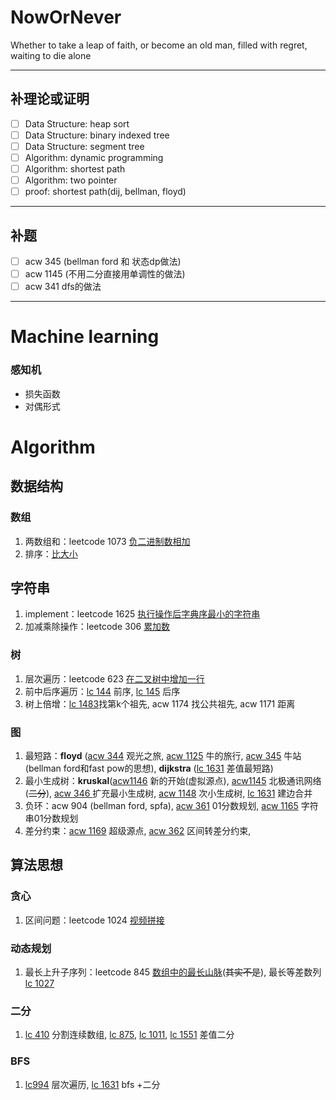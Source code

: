 # NowOrNever

Whether to take a leap of faith, or become an old man, filled with regret, waiting to die alone

----

## 补理论或证明

- [ ] Data Structure: heap sort
- [ ] Data Structure: binary indexed tree
- [ ] Data Structure: segment tree
- [ ] Algorithm: dynamic programming
- [ ] Algorithm: shortest path
- [ ] Algorithm: two pointer
- [ ] proof: shortest path(dij, bellman, floyd)

---

## 补题

- [ ] acw 345 (bellman ford 和 状态dp做法)
- [ ] acw 1145 (不用二分直接用单调性的做法)
- [ ] acw 341 dfs的做法

---

# Machine learning

### 感知机

- 损失函数
- 对偶形式

# Algorithm

## 数据结构

### 数组

1. 两数组和：leetcode 1073 [负二进制数相加](https://leetcode-cn.com/problems/adding-two-negabinary-numbers/)
2. 排序：[比大小](https://leetcode-cn.com/problems/how-many-numbers-are-smaller-than-the-current-number/)

## 字符串

1. implement：leetcode 1625  [执行操作后字典序最小的字符串](https://leetcode-cn.com/problems/lexicographically-smallest-string-after-applying-operations/)
2. 加减乘除操作：leetcode 306 [累加数](https://leetcode-cn.com/problems/additive-number/)

### 树

1. 层次遍历：leetcode 623 [在二叉树中增加一行](https://leetcode-cn.com/problems/add-one-row-to-tree/)
2. 前中后序遍历：[lc 144](https://leetcode-cn.com/problems/binary-tree-preorder-traversal/) 前序, [lc 145](https://leetcode-cn.com/problems/binary-tree-postorder-traversal/) 后序 
3. 树上倍增：[lc 1483](https://leetcode-cn.com/problems/kth-ancestor-of-a-tree-node/)找第k个祖先, acw 1174 找公共祖先, acw 1171 距离

### 图

1. 最短路：**floyd** ([acw 344](https://www.acwing.com/activity/content/problem/content/1509/1/) 观光之旅, [acw 1125](https://www.acwing.com/activity/content/problem/content/1507/1/) 牛的旅行, [acw 345](https://www.acwing.com/activity/content/problem/content/1510/1/) 牛站(bellman ford和fast pow的思想), **dijkstra** ([lc 1631](https://leetcode-cn.com/problems/path-with-minimum-effort/) 差值最短路)
2. 最小生成树：**kruskal**([acw1146](https://www.acwing.com/problem/content/1148/) 新的开始(虚拟源点), [acw1145](https://www.acwing.com/problem/content/1147/) 北极通讯网络(~~二分~~), [acw 346 ](https://www.acwing.com/problem/content/348/)扩充最小生成树, [acw 1148](https://www.acwing.com/activity/content/problem/content/1529/1/) 次小生成树, [lc 1631](https://leetcode-cn.com/problems/path-with-minimum-effort/) 建边合并
3. 负环：acw 904 (bellman ford, spfa),  [acw 361](https://www.acwing.com/activity/content/problem/content/1531/1/) 01分数规划, [acw 1165](https://www.acwing.com/activity/content/problem/content/1532/1/) 字符串01分数规划
4. 差分约束：[acw 1169](https://www.acwing.com/activity/content/problem/content/1533/1/) 超级源点, [acw 362](https://www.acwing.com/activity/content/problem/content/1534/1/) 区间转差分约束,

## 算法思想

### 贪心

1. 区间问题：leetcode 1024 [视频拼接](https://leetcode-cn.com/problems/video-stitching/)


### 动态规划

1. 最长上升子序列：leetcode 845 [数组中的最长山脉](https://leetcode-cn.com/problems/longest-mountain-in-array/)(~~其实不是~~), 最长等差数列 [lc 1027](https://leetcode-cn.com/problems/longest-arithmetic-subsequence/)

### 二分

1. [lc 410](https://leetcode-cn.com/problems/split-array-largest-sum/) 分割连续数组, [lc 875](https://leetcode-cn.com/problems/koko-eating-bananas/), [lc 1011](https://leetcode-cn.com/problems/capacity-to-ship-packages-within-d-days/), [lc 1551](https://leetcode-cn.com/problems/magnetic-force-between-two-balls/) 差值二分

### BFS

1. [lc994](https://leetcode-cn.com/problems/rotting-oranges/) 层次遍历, [lc 1631](https://leetcode-cn.com/problems/path-with-minimum-effort/) bfs +二分



